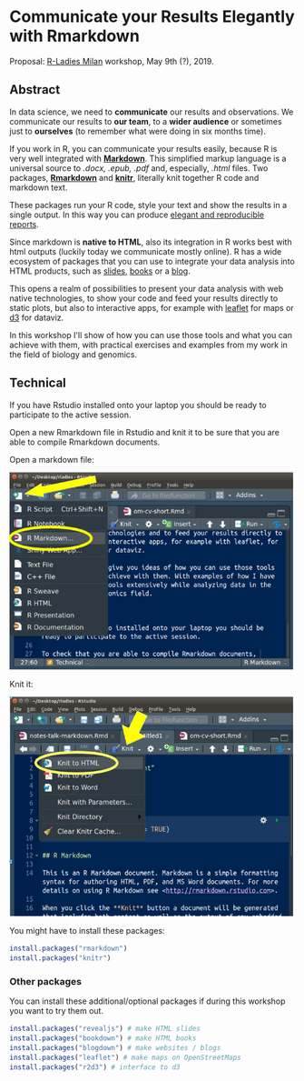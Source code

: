 # Communicate your Results Elegantly with Rmarkdown

Proposal: [R-Ladies Milan](https://www.meetup.com/R-Ladies-Milan/) workshop, May 9th (?), 2019.

## Abstract

In data science, we need to **communicate** our results and observations. We communicate our results to **our team**, to a **wider audience** or sometimes  just to **ourselves** (to remember what were doing in six months time).

If you work in R, you can communicate your results easily, because R is very well integrated with [**Markdown**](https://en.wikipedia.org/wiki/Markdown). This simplified markup language is a universal source to *.docx, .epub, .pdf* and, especially, *.html* files. Two packages, [**Rmarkdown**](https://bookdown.org/yihui/rmarkdown/) and [**knitr**](https://yihui.name/knitr/), literally knit together R code and markdown text.

These packages run your R code, style your text and show the results in a single output. In this way you can produce [elegant and reproducible reports](https://rmarkdown.rstudio.com/).

Since markdown is **native to HTML**, also its integration in R works best with html outputs (luckily today we communicate mostly online). R has a wide ecosystem of packages that you can use to integrate your data analysis into HTML products, such as [slides](https://revealjs.com/#/), [books](https://bookdown.org/) or a [blog](https://alison.rbind.io/post/up-and-running-with-blogdown/).

This opens a realm of possibilities to present your data analysis with web native technologies, to show your code and feed your results directly to static plots, but also to interactive apps, for example with [leaflet](https://rstudio.github.io/leaflet/) for maps or [d3](https://rstudio.github.io/r2d3/) for dataviz.

In this workshop I'll show of how you can use those tools and what you can achieve with them, with practical exercises and examples from my work in the field of biology and genomics.

## Technical

If you have Rstudio installed onto your laptop you should be ready to participate to the active session.

Open a new Rmarkdown file in Rstudio and knit it to be sure that you are able to compile Rmarkdown documents.

Open a markdown file:

<img src="img/open-file.png" alt="open markdown file" width="500px">

Knit it:

<img src="img/knit-file.png" alt="open markdown file" width="500px">

You might have to install these packages:

```r
install.packages("rmarkdown")
install.packages("knitr")
```

### Other packages

You can install these additional/optional packages if during this workshop you want to try them out.

```r
install.packages("revealjs") # make HTML slides
install.packages("bookdown") # make HTML books
install.packages("blogdown") # make websites / blogs
install.packages("leaflet") # make maps on OpenStreetMaps
install.packages("r2d3") # interface to d3
```